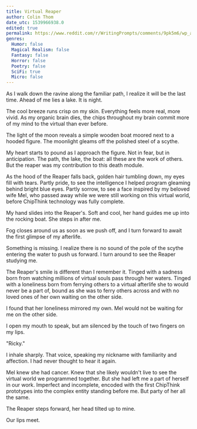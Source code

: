 ```yaml
---
title: Virtual Reaper
author: Colin Thom
date_utc: 1539966938.0
edited: true
permalink: https://www.reddit.com/r/WritingPrompts/comments/9pk5m6/wp_after_a_fatal_accident_you_stand_before_death/
genres:
  Humor: false
  Magical Realism: false
  Fantasy: false
  Horror: false
  Poetry: false
  SciFi: true
  Micro: false
---
```

As I walk down the ravine along the familiar path, I realize it will be the last time. Ahead of me lies a lake. It is night.

The cool breeze runs crisp on my skin. Everything feels more real, more vivid. As my organic brain dies, the chips throughout my brain commit more of my mind to the virtual than ever before.

The light of the moon reveals a simple wooden boat moored next to a hooded figure. The moonlight gleams off the polished steel of a scythe.

My heart starts to pound as I approach the figure. Not in fear, but in anticipation. The path, the lake, the boat: all these are the work of others. But the reaper was my contribution to this death module.

As the hood of the Reaper falls back, golden hair tumbling down, my eyes fill with tears. Partly pride, to see the intelligence I helped program gleaming behind bright blue eyes. Partly sorrow, to see a face inspired by my beloved wife Mel, who passed away while we were still working on this virtual world, before ChipThink technology was fully complete.

My hand slides into the Reaper's. Soft and cool, her hand guides me up into the rocking boat. She steps in after me.

Fog closes around us as soon as we push off, and I turn forward to await the first glimpse of my afterlife.

Something is missing. I realize there is no sound of the pole of the scythe entering the water to push us forward. I turn around to see the Reaper studying me.

The Reaper's smile is different than I remember it. Tinged with a sadness born from watching millions of virtual souls pass through her waters. Tinged with a loneliness born from ferrying others to a virtual afterlife she to would never be a part of, bound as she was to ferry others across and with no loved ones of her own waiting on the other side.

I found that her loneliness mirrored my own. Mel would not be waiting for me on the other side.

I open my mouth to speak, but am silenced by the touch of two fingers on my lips.

"Ricky."

I inhale sharply. That voice, speaking my nickname with familiarity and affection. I had never thought to hear it again.

Mel knew she had cancer. Knew that she likely wouldn't live to see the virtual world we programmed together. But she had left me a part of herself in our work. Imperfect and incomplete, encoded with the first ChipThink prototypes into the complex entity standing before me. But party of her all the same.

The Reaper steps forward, her head tilted up to mine.

Our lips meet.
